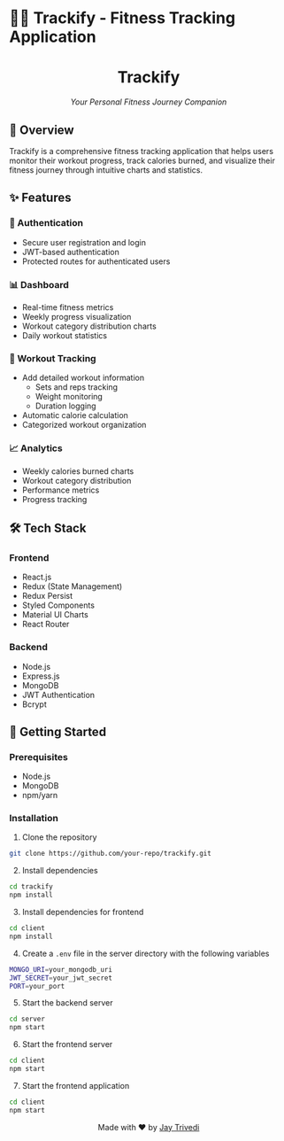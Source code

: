 # 🏋️‍♂️ Trackify - Fitness Tracking Application

<div align="center">
  <h1>Trackify</h1>
  <p><em>Your Personal Fitness Journey Companion</em></p>
</div>

## 📝 Overview

Trackify is a comprehensive fitness tracking application that helps users monitor their workout progress, track calories burned, and visualize their fitness journey through intuitive charts and statistics.

## ✨ Features

### 🔐 Authentication
- Secure user registration and login
- JWT-based authentication
- Protected routes for authenticated users

### 📊 Dashboard
- Real-time fitness metrics
- Weekly progress visualization
- Workout category distribution charts
- Daily workout statistics

### 💪 Workout Tracking
- Add detailed workout information
  - Sets and reps tracking
  - Weight monitoring
  - Duration logging
- Automatic calorie calculation
- Categorized workout organization

### 📈 Analytics
- Weekly calories burned charts
- Workout category distribution
- Performance metrics
- Progress tracking

## 🛠️ Tech Stack

### Frontend
- React.js
- Redux (State Management)
- Redux Persist
- Styled Components
- Material UI Charts
- React Router

### Backend
- Node.js
- Express.js
- MongoDB
- JWT Authentication
- Bcrypt

## 🚀 Getting Started

### Prerequisites
- Node.js
- MongoDB
- npm/yarn

### Installation

1. Clone the repository
 ```bash
 git clone https://github.com/your-repo/trackify.git
 ```

2. Install dependencies
 ```bash
 cd trackify
 npm install
 ```

3. Install dependencies for frontend
 ```bash
 cd client
 npm install
 ```

4. Create a `.env` file in the server directory with the following variables
```bash
MONGO_URI=your_mongodb_uri
JWT_SECRET=your_jwt_secret
PORT=your_port
```

5. Start the backend server
```bash
cd server
npm start
```

6. Start the frontend server
```bash
cd client
npm start
```


7. Start the frontend application
```bash
cd client
npm start
```
<div align="center">
  <p>Made with ❤️ by <a href="https://github.com/Jaytrivedi007">Jay Trivedi</a></p>

